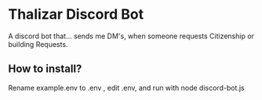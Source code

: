 # Thalizar Discord Bot
A discord bot that... sends me DM's, when someone requests Citizenship or building Requests.

## How to install?
Rename example.env to .env , edit .env, and run with node discord-bot.js
